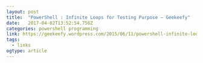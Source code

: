 ```yaml
---
layout: post 
title:  "PowerShell : Infinite Loops for Testing Purpose – Geekeefy" 
date:   2017-04-02T13:52:54.756Z 
categories: powershell programming
link: https://geekeefy.wordpress.com/2015/06/11/powershell-infinite-loops-for-testing-purpose/ 
tags:
  - links
ogtype: article 
---
```


